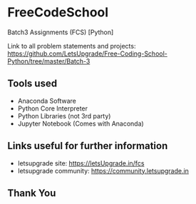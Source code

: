 # FreeCodeSchool
Batch3 Assignments (FCS) [Python]

Link to all problem statements and projects:
https://github.com/LetsUpgrade/Free-Coding-School-Python/tree/master/Batch-3

## Tools used
- Anaconda Software
- Python Core Interpreter
- Python Libraries (not 3rd party)
- Jupyter Notebook (Comes with Anaconda)

## Links useful for further information
- letsupgrade site: https://letsUpgrade.in/fcs
- letsupgrade community: https://community.letsupgrade.in

## Thank You
